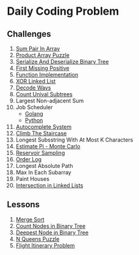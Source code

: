# Daily Coding Problem

## Challenges

1. [Sum Pair In Array](./challenges/sum-pair-in-array.py)
2. [Product Array Puzzle](./challenges/product-array-puzzle.py)
3. [Serialize And Deserialize Binary Tree](./challenges/serialize-and-deserialize-binary-tree.py)
4. [First Missing Positive](./challenges/first-missing-positive.py)
5. [Function Implementation](./challenges/function-implementation.py)
6. [XOR Linked List](./challenges/xor-linked-list.py)
7. [Decode Ways](./challenges/decode-ways.py)
8. [Count Unival Subtrees](./challenges/count-unival-subtrees.py)
9. Largest Non-adjacent Sum
10. Job Scheduler
    * [Golang](./challenges/job-scheduler.go)
    * [Python](./challenges/job-scheduler.py)
11. [Autocomplete System](./challenges/autocomplete-system.py)
12. [Climb The Staircase](./challenges/climb-the-staircase.py)
13. Longest Subsstring With At Most K Characters
14. [Estimate Pi - Monte Carlo](./challenges/estimate-pi-monte-carlo.py)
15. [Reservoir Sampling](./challenges/reservoir-sampling.py)
16. [Order Log](./challenges/order-log.py)
17. Longest Absolute Path
18. Max In Each Subarray
19. Paint Houses
20. [Intersection in Linked Lists](./challenges/intersection-in-linked-lists.py)

## Lessons

1. [Merge Sort](./lessons/merge-sort.py)
2. [Count Nodes in Binary Tree](./lessons/count-nodes-in-binary-tree.py)
3. [Deepest Node in Binary Tree](./lessons/deepest-node-in-binary-tree.py)
4. [N Queens Puzzle](./lessons/n-queens-puzzle.py)
5. [Flight Itinerary Problem](./lessons/flight-itinerary-problem.py)